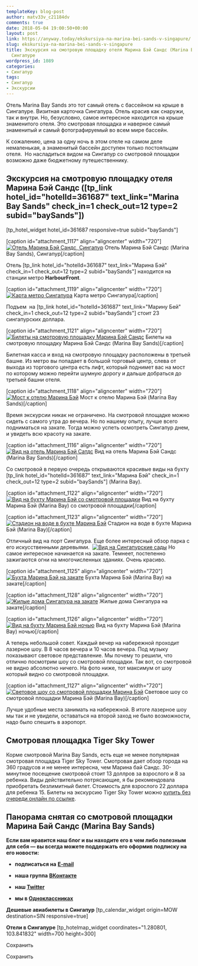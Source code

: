 ```yaml
---
templateKey: blog-post
author: matv33v_c21184dv
comments: true
date: 2018-05-04 19:00:50+00:00
layout: post
link: https://anyway.today/ekskursiya-na-marina-bei-sands-v-singapure/
slug: ekskursiya-na-marina-bei-sands-v-singapure
title: Экскурсия на смотровую площадку отеля Марина Бэй Сандс (Marina Bay Sands) в
  Сингапуре
wordpress_id: 1089
categories:
- Сингапур
tags:
- Сингапур
- Экскурсии
---
```


Отель Marina Bay Sands это тот самый отель с бассейном на крыше в Сингапуре. Визитная карточка Сингапура. Отель красив как снаружи, так и внутри. Но, безусловно, самое интересное находится на крыше знаменитого отеля. Это смотровая площадка и наверное самый знаменитый и самый фотографируемый во всем мире бассейн.


<!-- more -->


К сожалению, цена за одну ночь в этом отеле на самом деле немаленькая, а знаменитый бассейн доступен только постояльцам отеля.  Но насладиться видом на Сингапур со смотровой площадки возможно даже бюджетному путешественнику.





## Экскурсия на смотровую площадку отеля Марина Бэй Сандс ([tp_link hotel_id="hotelId=361687" text_link="Marina Bay Sands" check_in=1 check_out=12 type=2 subid="baySands"])


[tp_hotel_widget hotel_id=361687 responsive=true subid="baySands"]

[caption id="attachment_1117" align="aligncenter" width="720"][![Отель Марина Бэй Сандс, Сингапур](https://anyway.today/wp-content/uploads/2015/06/MG_7457.jpg)](https://anyway.today/wp-content/uploads/2015/06/MG_7457.jpg) Отель Марина Бэй Сандс (Marina Bay Sands), Сингапур[/caption]

Отель [tp_link hotel_id="hotelId=361687" text_link="Марина Бэй" check_in=1 check_out=12 type=2 subid="baySands"] находится на станции метро **HarbourFront**.

[caption id="attachment_1119" align="aligncenter" width="720"][![Карта метро Сингапура](https://anyway.today/wp-content/uploads/2015/06/singapur-metro-map.jpg)](https://anyway.today/wp-content/uploads/2015/06/singapur-metro-map.jpg) Карта метро Сингапура[/caption]

Подъем  на [tp_link hotel_id="hotelId=361687" text_link="Марину Бей" check_in=1 check_out=12 type=2 subid="baySands"] стоит 23 сингапурских доллара.

[caption id="attachment_1121" align="aligncenter" width="720"][![Билеты на смотровую площадку Марина Бэй Сандс](https://anyway.today/wp-content/uploads/2015/06/marina-bai-tickets.jpg)](https://anyway.today/wp-content/uploads/2015/06/marina-bai-tickets.jpg) Билеты на смотровую площадку Марина Бэй Сандс (Marina Bay Sands)[/caption]

Билетная касса и вход на смотровую площадку расположены в третьей башне. Из метро вы попадает в большой торговый центр, слева от выхода из торгового центра есть лифт, который поднимет вас на мост по которому можно перейти шумную дорогу и дальше добраться до третьей башни отеля.

[caption id="attachment_1118" align="aligncenter" width="720"][![Мост к отелю Марина Бэй](https://anyway.today/wp-content/uploads/2015/06/MG_7389.jpg)](https://anyway.today/wp-content/uploads/2015/06/MG_7389.jpg) Мост к отелю Марина Бэй (Marina Bay Sands)[/caption]

Время экскурсии никак не ограничено. На смотровой площадке можно сидеть с самого утра до вечера. Но по нашему опыту, лучше всего подниматься на закате. Тогда можно успеть осмотреть Сингапур днем, и увидеть всю красоту на закате.

[caption id="attachment_1116" align="aligncenter" width="720"][![Вид на отель Марина Бэй Сатдс](https://anyway.today/wp-content/uploads/2015/06/IMG_7429.jpg)](https://anyway.today/wp-content/uploads/2015/06/IMG_7429.jpg) Вид на отель Марина Бэй Сандс (Marina Bay Sands)[/caption]

Со смотровой в первую очередь открываются красивые виды на бухту [tp_link hotel_id="hotelId=361687" text_link="Марина Бэй" check_in=1 check_out=12 type=2 subid="baySands"] (Marina Bay).

[caption id="attachment_1122" align="aligncenter" width="720"][![Вид на бухту Марина Бэй со смотровой площадки](https://anyway.today/wp-content/uploads/2015/06/IMG_7601.jpg)](https://anyway.today/wp-content/uploads/2015/06/IMG_7601.jpg) Вид на бухту Марина Бэй (Marina Bay) со смотровой площадки[/caption]

[caption id="attachment_1123" align="aligncenter" width="720"][![Стадион на воде в бухте Марина Бэй](https://anyway.today/wp-content/uploads/2015/06/IMG_7598.jpg)](https://anyway.today/wp-content/uploads/2015/06/IMG_7598.jpg) Стадион на воде в бухте Марина Бэй (Marina Bay)[/caption]

Отличный вид на порт Сингапура. Еще более интересный обзор парка с его искусственными деревьями.  [![Вид на Сингапурские сады](https://anyway.today/wp-content/uploads/2015/06/IMG_7586.jpg)](https://anyway.today/wp-content/uploads/2015/06/IMG_7586.jpg) Но самое интересное начинается на закате. Темнеет, постепенно зажигаются огни на многочисленных зданиях. Очень красиво.

[caption id="attachment_1125" align="aligncenter" width="720"][![Бухта Марина Бэй на закате](https://anyway.today/wp-content/uploads/2015/06/IMG_7656.jpg)](https://anyway.today/wp-content/uploads/2015/06/IMG_7656.jpg) Бухта Марина Бэй (Marina Bay) на закате[/caption]

[caption id="attachment_1128" align="aligncenter" width="720"][![Жилые дома Сингапура на закате](https://anyway.today/wp-content/uploads/2015/06/MG_7615.jpg)](https://anyway.today/wp-content/uploads/2015/06/MG_7615.jpg) Жилые дома Сингапура на закате[/caption]

[caption id="attachment_1126" align="aligncenter" width="720"][![Вид на бухту Марина Бэй ночью](https://anyway.today/wp-content/uploads/2015/06/IMG_7657.jpg)](https://anyway.today/wp-content/uploads/2015/06/IMG_7657.jpg) Вид на бухту Марина Бэй (Marina Bay) ночью[/caption]

А теперь небольшой совет. Каждый вечер на набережной проходит лазерное шоу. В 8 часов вечера и 10 часов вечера. Под музыку показывают световое представление. Мы почему то решили, что отлично посмотрим шоу со смотровой площадки. Так вот, со смотровой не видно абсолютно ничего. На фото ниже, тот максимум от шоу который видно со смотровой площадки.

[caption id="attachment_1127" align="aligncenter" width="720"][![Световое шоу со смотровой площадки Марина Бэй](https://anyway.today/wp-content/uploads/2015/06/IMG_7664.jpg)](https://anyway.today/wp-content/uploads/2015/06/IMG_7664.jpg) Световое шоу со смотровой площадки Марина Бэй (Marina Bay)[/caption]

Лучше удобные места занимать на набережной. В итоге лазерное шоу мы так и не увидели, оставаться на второй заход не было возможности, надо было спешить в аэропорт.


## Смотровая площадка Tiger Sky Tower




Корме смотровой Marina Bay Sands, есть еще не менее популярная смотровая площадка Tiger Sky Tower. Смотровая дает обзор города на 360 градусов и не менее интересна, чем Марина бай Сандс. 30-минутное посещение смотровой стоит 13 доллров за взрослого и 8 за ребенка. Виды действительно потрясающие, я бы рекомендовала приобретать безлимитный билет. Стоимость для взрослого 22 доллара для ребенка 15. Билеты на экскурсию Tiger Sky Tower можно [купить без очереди онлайн по ссылке](https://c21.travelpayouts.com/click?shmarker=14510&promo_id=656&source_type=customlink&type=click&custom_url=https%3A%2F%2Fwww.sputnik8.com%2Fru%2Fsingapore%2Factivities%2F18268-bilet-na-obzornuyu-ploschadku-v-bashne-tiger-sky-tower).





## Панорама снятая со смотровой площадки Марина Бай Сандс (Marina Bay Sands)




**Если вам нравится наш блог и вы находите его в чем либо полезным для себя — вы всегда можете поддержать его оформив подписку на его новости:**



 	
  * **подписаться на** [**E-mail**](https://feedburner.google.com/fb/a/mailverify?uri=Anywaytoday&amp;loc=en_US)

 	
  * **наша группа** [**ВКонтакте**](https://vk.com/public90452188)

 	
  * **наш [Twitter](https://twitter.com/TodayAnyway)**

 	
  * **мы в [Одноклассниках](https://ok.ru/group/54402107244544)**


**Дешевые авиабилеты в Сингапур**
[tp_calendar_widget origin=MOW destination=SIN responsive=true]

**Отели в Сингапуре**
[tp_hotelmap_widget coordinates="1.280801, 103.841832" width=700 height=300]

Сохранить

Сохранить
